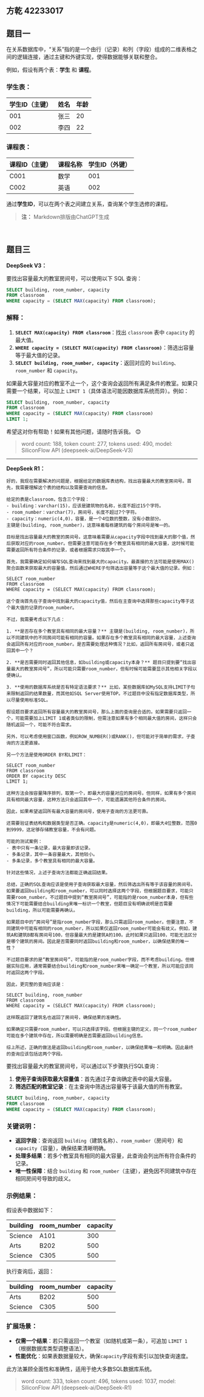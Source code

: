 方乾 42233017
---
## **题目一**

在关系数据库中，“关系”指的是一个由行（记录）和列（字段）组成的二维表格之间的逻辑连接，通过主键和外键实现，使得数据能够关联和整合。

例如，假设有两个表：**学生** 和 **课程**。

### 学生表：

| 学生ID（主键） | 姓名 | 年龄 |
| -------------- | ---- | ---- |
| 001            | 张三 | 20   |
| 002            | 李四 | 22   |

### 课程表：

| 课程ID（主键） | 课程名称  | 学生ID（外键） |
| -------------- | --------- | -------------- |
| C001           | 数学      | 001            |
| C002           | 英语      | 002            |

通过**学生ID**，可以在两个表之间建立关系，查询某个学生选修的课程。

> **注：** Markdown排版由ChatGPT生成

<br>

## **题目三**

**DeepSeek V3：**

要找出容量最大的教室房间号，可以使用以下 SQL 查询：

```sql
SELECT building, room_number, capacity
FROM classroom
WHERE capacity = (SELECT MAX(capacity) FROM classroom);
```

### 解释：
1. **`SELECT MAX(capacity) FROM classroom`**：找出 `classroom` 表中 `capacity` 的最大值。
2. **`WHERE capacity = (SELECT MAX(capacity) FROM classroom)`**：筛选出容量等于最大值的记录。
3. **`SELECT building, room_number, capacity`**：返回对应的 `building`、`room_number` 和 `capacity`。

如果最大容量对应的教室不止一个，这个查询会返回所有满足条件的教室。如果只需要一个结果，可以加上 `LIMIT 1`（具体语法可能因数据库系统而异）。例如：

```sql
SELECT building, room_number, capacity
FROM classroom
WHERE capacity = (SELECT MAX(capacity) FROM classroom)
LIMIT 1;
```

希望这对你有帮助！如果有其他问题，请随时告诉我。 😊

>word count: 188, token count: 277, tokens used: 490, model: SiliconFlow API (deepseek-ai/DeepSeek-V3)

---

**DeepSeek R1：**

```
好的，我现在需要解决的问题是，根据给定的数据库表结构，找出容量最大的教室房间号。首先，我需要理解这个表的结构以及需要查询的信息。

给定的表是classroom，包含三个字段：
- building：varchar(15)，应该是建筑物的名称，长度不超过15个字符。
- room_number：varchar(7)，房间号，长度不超过7个字符。
- capacity：numeric(4,0)，容量，是一个4位数的整数，没有小数部分。
主键是(building, room_number)，这意味着每栋建筑的每个房间号是唯一的。

目标是找出容量最大的教室的房间号。这意味着需要从capacity字段中找到最大的那个值，然后获取对应的room_number。但需要注意可能存在多个教室具有相同的最大容量，这时候可能需要返回所有符合条件的记录，或者根据需求只取其中一个。

首先，我需要确定如何编写SQL查询来找到最大的capacity。最直接的方法可能是使用MAX()聚合函数来获取最大的容量值，然后通过WHERE子句筛选出容量等于这个最大值的记录。例如：

SELECT room_number
FROM classroom
WHERE capacity = (SELECT MAX(capacity) FROM classroom);

这个查询首先在子查询中找到最大的capacity值，然后在主查询中选择那些capacity等于这个最大值的记录的room_number。

不过，我需要考虑以下几点：

1. **是否存在多个教室具有相同的最大容量？** 主键是(building, room_number)，所以不同建筑中的不同房间可能有相同的容量。如果存在多个教室具有相同的最大容量，上述查询会返回所有对应的room_number。是否需要处理这种情况？比如，返回所有房间号，或者只返回其中一个？

2. **是否需要同时返回其他信息，如building或capacity本身？** 题目只提到要“找出容量最大的教室房间号”，所以可能只需要room_number，但有时候可能需要显示其他相关字段以便确认。

3. **使用的数据库系统是否有特定语法要求？** 比如，某些数据库如MySQL支持LIMIT子句来限制返回的结果数量，而其他如SQL Server使用TOP。不过题目中没有指定数据库类型，所以尽量使用标准SQL。

假设题目要求返回所有容量最大的教室房间号，那么上面的查询是合适的。如果需要只返回一个，可能需要加上LIMIT 1或者类似的限制，但需注意如果有多个相同最大值的房间，这样只会随机返回一个，可能不符合需求。

另外，可以考虑使用窗口函数，例如ROW_NUMBER()或RANK()，但可能对于简单的需求，子查询的方法更直接。

另一个方法是使用ORDER BY和LIMIT：

SELECT room_number
FROM classroom
ORDER BY capacity DESC
LIMIT 1;

这种方法会按容量降序排列，取第一个，即最大的容量对应的房间号。但同样，如果有多个房间具有相同最大容量，这种方法只会返回其中一个，可能遗漏其他符合条件的房间。

因此，如果希望返回所有最大容量的房间号，使用子查询的方法更可靠。

还需要验证表结构和数据类型是否正确。capacity是numeric(4,0)，即最大4位整数，范围0到9999，这足够存储教室容量，不会有问题。

可能的测试案例：
- 表中只有一条记录，最大容量即该记录。
- 多条记录，其中一条容量最大，其他较小。
- 多条记录，多个教室具有相同的最大容量。

针对这些情况，上述子查询方法都能正确返回结果。

总结，正确的SQL查询应该是使用子查询获取最大容量，然后筛选出所有等于该容量的房间号。如果要返回building和room_number，可以同时选择这两个字段，但根据题目要求，可能只需要room_number。不过题目中提到“教室房间号”，可能指的是room_number本身，但有些情况下可能需要结合building来唯一标识一个教室，但题目没有明确说明是否需要building，所以可能需要再确认。

如果题目中的“房间号”是指room_number字段，那么只需返回room_number。但要注意，不同建筑中可能有相同的room_number，所以如果仅返回room_number可能会有歧义。例如，建筑A和建筑B都有房间号100，但容量最大的是建筑A的100。此时如果只返回100，可能无法区分是哪个建筑的房间。因此是否需要同时返回building和room_number，以确保结果的唯一性？

不过题目要求的是“教室房间号”，可能指的是room_number字段，而不考虑building。但根据实际应用，通常需要结合building和room_number来唯一确定一个教室，所以可能应该同时返回这两个字段。

因此，更完整的查询应该是：

SELECT building, room_number
FROM classroom
WHERE capacity = (SELECT MAX(capacity) FROM classroom);

这样既返回了建筑名也返回了房间号，确保结果的准确性。

如果确定只需要room_number，可以只选择该字段。但根据主键的定义，同一个room_number可能在多个建筑中存在，所以需要明确是否需要返回building信息。

综上所述，正确的做法是返回building和room_number，以确保结果唯一和明确。因此最终的查询应该包括这两个字段。
```

要找出容量最大的教室房间号，可以通过以下步骤执行SQL查询：

1. **使用子查询获取最大容量值**：首先通过子查询确定表中的最大容量。
2. **筛选匹配的教室记录**：在主查询中筛选出容量等于该最大值的所有教室。

```sql
SELECT building, room_number, capacity
FROM classroom
WHERE capacity = (SELECT MAX(capacity) FROM classroom);
```

### 关键说明：
- **返回字段**：查询返回 `building`（建筑名称）、`room_number`（房间号）和 `capacity`（容量），确保结果清晰明确。
- **处理多结果**：若多个教室具有相同的最大容量，此查询会列出所有符合条件的记录。
- **唯一性保障**：结合 `building` 和 `room_number`（主键），避免因不同建筑中存在相同房间号导致的歧义。

### 示例结果：
假设表中数据如下：

| building | room_number | capacity |
|----------|-------------|----------|
| Science  | A101        | 300      |
| Arts     | B202        | 500      |
| Science  | C305        | 500      |

执行查询后，返回：

| building | room_number | capacity |
|----------|-------------|----------|
| Arts     | B202        | 500      |
| Science  | C305        | 500      |

### 扩展场景：
- **仅需一个结果**：若只需返回一个教室（如随机或第一条），可追加 `LIMIT 1`（根据数据库类型调整语法）。
- **性能优化**：如果表数据量较大，确保`capacity`字段有索引以加快查询速度。

此方法兼顾全面性和准确性，适用于绝大多数SQL数据库系统。

>word count: 333, token count: 496, tokens used: 1037, model: SiliconFlow API (deepseek-ai/DeepSeek-R1)
